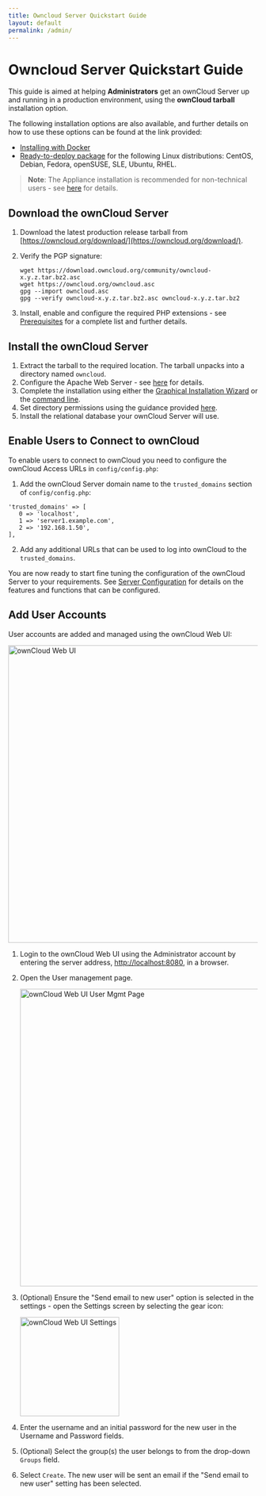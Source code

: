 ```yaml
---
title: Owncloud Server Quickstart Guide
layout: default
permalink: /admin/
---
```


# Owncloud Server Quickstart Guide
This guide is aimed at helping **Administrators** get an ownCloud Server up and running in a production environment, using the **ownCloud tarball** installation option.

The following installation options are also available, and further details on how to use these options can be found at the link provided:

* [Installing with Docker](https://doc.owncloud.org/server/10.1/admin_manual/installation/docker/)
* [Ready-to-deploy package](https://download.owncloud.org/download/repositories/stable/owncloud/index.html) for the following Linux distributions: CentOS, Debian, Fedora, openSUSE, SLE, Ubuntu, RHEL.

> **Note**: The Appliance installation is recommended for non-technical users - see [here](https://doc.owncloud.org/server/10.1/admin_manual/appliance/installation.html) for details.

## Download the ownCloud Server
1. Download the latest production release tarball from [https://owncloud.org/download/](https://owncloud.org/download/).
2. Verify the PGP signature:

    ```
    wget https://download.owncloud.org/community/owncloud-x.y.z.tar.bz2.asc
    wget https://owncloud.org/owncloud.asc
    gpg --import owncloud.asc
    gpg --verify owncloud-x.y.z.tar.bz2.asc owncloud-x.y.z.tar.bz2
    ```
3. Install, enable and configure the required PHP extensions - see [Prerequisites](https://doc.owncloud.org/server/10.1/admin_manual/installation/manual_installation.html#prerequisites) for a complete list and further details.

## Install the ownCloud Server
1. Extract the tarball to the required location. The tarball unpacks into a directory named `owncloud`.
2. Configure the Apache Web Server - see [here](https://doc.owncloud.org/server/10.1/admin_manual/installation/manual_installation.html#configure-the-web-server) for details.
3. Complete the installation using either the [Graphical Installation Wizard](https://doc.owncloud.org/server/10.1/admin_manual/installation/installation_wizard.html) or the [command line](https://doc.owncloud.org/server/10.1/admin_manual/installation/command_line_installation.html).
4. Set directory permissions using the guidance provided [here](https://doc.owncloud.org/server/10.1/admin_manual/installation/installation_wizard.html#post-installation-steps).
5. Install the relational database your ownCloud Server will use.

## Enable Users to Connect to ownCloud
To enable users to connect to ownCloud you need to configure the ownCloud Access URLs in `config/config.php`:

1. Add the ownCloud Server domain name to the `trusted_domains` section of `config/config.php`:
  ```
  'trusted_domains' => [
     0 => 'localhost',
     1 => 'server1.example.com',
     2 => '192.168.1.50',
  ],
  ```
2. Add any additional URLs that can be used to log into ownCloud to the `trusted_domains`.

You are now ready to start fine tuning the configuration of the ownCloud Server to your requirements. See [Server Configuration]( https://doc.owncloud.org/server/10.1/admin_manual/configuration/server/activity_configuration.html) for details on the features and functions that can be configured.

## Add User Accounts
User accounts are added and managed using the ownCloud Web UI:

<img src="https://doc.owncloud.org/server/10.1/admin_manual/_images/docker/owncloud-ui-login.png" alt="ownCloud Web UI" width="600"/>

1. Login to the ownCloud Web UI using the Administrator account by entering the server address, [http://localhost:8080](http://localhost:8080), in a browser.
2. Open the User management page.

   <img src="https://doc.owncloud.org/server/10.1/admin_manual/_images/users-config.png" alt="ownCloud Web UI User Mgmt Page" width="600"/>

3. (Optional) Ensure the "Send email to new user" option is selected in the settings - open the Settings screen by selecting the gear icon:

   <img src="https://doc.owncloud.org/server/10.1/admin_manual/_images/users-config-2.png" alt="ownCloud Web UI Settings" width="200"/>
4. Enter the username and an initial password for the new user in the Username and Password fields.
5. (Optional) Select the group(s) the user belongs to from the drop-down `Groups` field.
6. Select `Create`. The new user will be sent an email if the "Send email to new user" setting has been selected.
